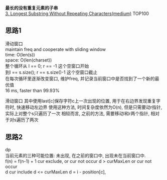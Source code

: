 **最长的没有重复元素的子串**  
[3. Longest Substring Without Repeating Characters(medium)](https://leetcode.com/problems/longest-substring-without-repeating-characters/description/)
TOP100

## 思路1

滑动窗口  
maintain freq and cooperate with sliding window  
time: O(len(s))  
space: O(len(charset))  
整个循环从 l == 0; r == -1 这个空窗口开始  
到l == s.size(); r == s.size()-1 这个空窗口截止  
在每次循环里逐渐改变窗口, 维护freq, 并记录当前窗口中是否找到了一个新的最优值  
16 ms, faster than 99.93%

滑动窗口 其中使用last[c]保存字符c上一次出现的位置, 用于在右边界发现重复字符时, 快速移动左边界 使用这种方法, 时间复杂度依然为O(n), 但是只需要动r指针, 实际上对整个s只遍历了一次 相较而言, 之前的方法,
需要移动l和r两个指针, 相对于对s遍历了两次

## 思路2

dp  
当前元素的三种可能位置: 未出现, 在之前的窗口中, 出现未在当前窗口中.   
f(n) = f(n-1) + 1 cur exclude, or cur not occur d > curMaxLen or cur not occur  
d cur include d <= curMaxLen d = i - position[c],  